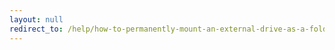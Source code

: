 ```yaml
---
layout: null
redirect_to: /help/how-to-permanently-mount-an-external-drive-as-a-folder-on-windows-10/
---
```

